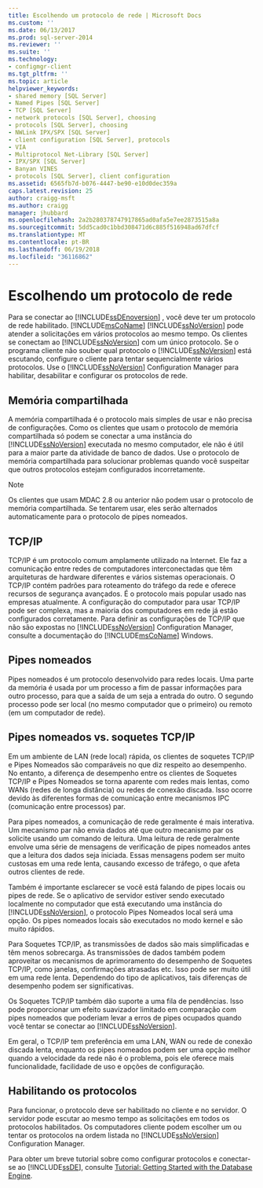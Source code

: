 ```yaml
---
title: Escolhendo um protocolo de rede | Microsoft Docs
ms.custom: ''
ms.date: 06/13/2017
ms.prod: sql-server-2014
ms.reviewer: ''
ms.suite: ''
ms.technology:
- configmgr-client
ms.tgt_pltfrm: ''
ms.topic: article
helpviewer_keywords:
- shared memory [SQL Server]
- Named Pipes [SQL Server]
- TCP [SQL Server]
- network protocols [SQL Server], choosing
- protocols [SQL Server], choosing
- NWLink IPX/SPX [SQL Server]
- client configuration [SQL Server], protocols
- VIA
- Multiprotocol Net-Library [SQL Server]
- IPX/SPX [SQL Server]
- Banyan VINES
- protocols [SQL Server], client configuration
ms.assetid: 6565fb7d-b076-4447-be90-e10d0dec359a
caps.latest.revision: 25
author: craigg-msft
ms.author: craigg
manager: jhubbard
ms.openlocfilehash: 2a2b280378747917865ad0afa5e7ee2873515a8a
ms.sourcegitcommit: 5dd5cad0c1bbd308471d6c885f516948ad67dfcf
ms.translationtype: MT
ms.contentlocale: pt-BR
ms.lasthandoff: 06/19/2018
ms.locfileid: "36116862"
---
```

# <a name="choosing-a-network-protocol"></a>Escolhendo um protocolo de rede
  Para se conectar ao [!INCLUDE[ssDEnoversion](../../includes/ssdenoversion-md.md)] , você deve ter um protocolo de rede habilitado. [!INCLUDE[msCoName](../../includes/msconame-md.md)] [!INCLUDE[ssNoVersion](../../includes/ssnoversion-md.md)] pode atender a solicitações em vários protocolos ao mesmo tempo. Os clientes se conectam ao [!INCLUDE[ssNoVersion](../../includes/ssnoversion-md.md)] com um único protocolo. Se o programa cliente não souber qual protocolo o [!INCLUDE[ssNoVersion](../../includes/ssnoversion-md.md)] está escutando, configure o cliente para tentar sequencialmente vários protocolos. Use o [!INCLUDE[ssNoVersion](../../includes/ssnoversion-md.md)] Configuration Manager para habilitar, desabilitar e configurar os protocolos de rede.  
  
## <a name="shared-memory"></a>Memória compartilhada  
 A memória compartilhada é o protocolo mais simples de usar e não precisa de configurações. Como os clientes que usam o protocolo de memória compartilhada só podem se conectar a uma instância do [!INCLUDE[ssNoVersion](../../includes/ssnoversion-md.md)] executada no mesmo computador, ele não é útil para a maior parte da atividade de banco de dados. Use o protocolo de memória compartilhada para solucionar problemas quando você suspeitar que outros protocolos estejam configurados incorretamente.  
  
> [!NOTE]  
>  Os clientes que usam MDAC 2.8 ou anterior não podem usar o protocolo de memória compartilhada. Se tentarem usar, eles serão alternados automaticamente para o protocolo de pipes nomeados.  
  
## <a name="tcpip"></a>TCP/IP  
 TCP/IP é um protocolo comum amplamente utilizado na Internet. Ele faz a comunicação entre redes de computadores interconectadas que têm arquiteturas de hardware diferentes e vários sistemas operacionais. O TCP/IP contém padrões para roteamento do tráfego da rede e oferece recursos de segurança avançados. É o protocolo mais popular usado nas empresas atualmente. A configuração do computador para usar TCP/IP pode ser complexa, mas a maioria dos computadores em rede já estão configurados corretamente. Para definir as configurações de TCP/IP que não são expostas no [!INCLUDE[ssNoVersion](../../includes/ssnoversion-md.md)] Configuration Manager, consulte a documentação do [!INCLUDE[msCoName](../../includes/msconame-md.md)] Windows.  
  
## <a name="named-pipes"></a>Pipes nomeados  
 Pipes nomeados é um protocolo desenvolvido para redes locais. Uma parte da memória é usada por um processo a fim de passar informações para outro processo, para que a saída de um seja a entrada do outro. O segundo processo pode ser local (no mesmo computador que o primeiro) ou remoto (em um computador de rede).  
  
## <a name="named-pipes-vs-tcpip-sockets"></a>Pipes nomeados vs. soquetes TCP/IP  
 Em um ambiente de LAN (rede local) rápida, os clientes de soquetes TCP/IP e Pipes Nomeados são comparáveis no que diz respeito ao desempenho. No entanto, a diferença de desempenho entre os clientes de Soquetes TCP/IP e Pipes Nomeados se torna aparente com redes mais lentas, como WANs (redes de longa distância) ou redes de conexão discada. Isso ocorre devido às diferentes formas de comunicação entre mecanismos IPC (comunicação entre processos) par.  
  
 Para pipes nomeados, a comunicação de rede geralmente é mais interativa. Um mecanismo par não envia dados até que outro mecanismo par os solicite usando um comando de leitura. Uma leitura de rede geralmente envolve uma série de mensagens de verificação de pipes nomeados antes que a leitura dos dados seja iniciada. Essas mensagens podem ser muito custosas em uma rede lenta, causando excesso de tráfego, o que afeta outros clientes de rede.  
  
 Também é importante esclarecer se você está falando de pipes locais ou pipes de rede. Se o aplicativo de servidor estiver sendo executado localmente no computador que está executando uma instância do [!INCLUDE[ssNoVersion](../../includes/ssnoversion-md.md)], o protocolo Pipes Nomeados local será uma opção. Os pipes nomeados locais são executados no modo kernel e são muito rápidos.  
  
 Para Soquetes TCP/IP, as transmissões de dados são mais simplificadas e têm menos sobrecarga. As transmissões de dados também podem aproveitar os mecanismos de aprimoramento do desempenho de Soquetes TCP/IP, como janelas, confirmações atrasadas etc. Isso pode ser muito útil em uma rede lenta. Dependendo do tipo de aplicativos, tais diferenças de desempenho podem ser significativas.  
  
 Os Soquetes TCP/IP também dão suporte a uma fila de pendências. Isso pode proporcionar um efeito suavizador limitado em comparação com pipes nomeados que poderiam levar a erros de pipes ocupados quando você tentar se conectar ao [!INCLUDE[ssNoVersion](../../includes/ssnoversion-md.md)].  
  
 Em geral, o TCP/IP tem preferência em uma LAN, WAN ou rede de conexão discada lenta, enquanto os pipes nomeados podem ser uma opção melhor quando a velocidade da rede não é o problema, pois ele oferece mais funcionalidade, facilidade de uso e opções de configuração.  
  
## <a name="enabling-the-protocol"></a>Habilitando os protocolos  
 Para funcionar, o protocolo deve ser habilitado no cliente e no servidor. O servidor pode escutar ao mesmo tempo as solicitações em todos os protocolos habilitados. Os computadores cliente podem escolher um ou tentar os protocolos na ordem listada no [!INCLUDE[ssNoVersion](../../includes/ssnoversion-md.md)] Configuration Manager.  
  
 Para obter um breve tutorial sobre como configurar protocolos e conectar-se ao [!INCLUDE[ssDE](../../includes/ssde-md.md)], consulte [Tutorial: Getting Started with the Database Engine](../../relational-databases/tutorial-getting-started-with-the-database-engine.md).  
  
  